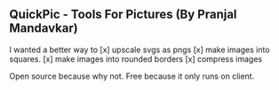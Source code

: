 ## QuickPic - Tools For Pictures (By Pranjal Mandavkar)

I wanted a better way to 
[x] upscale svgs as pngs
[x] make images into squares. 
[x] make images into rounded borders
[x] compress images

Open source because why not. Free because it only runs on client.
